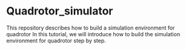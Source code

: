 # Quadrotor_simulator
This repository describes how to build a simulation environment for quadrotor
In this tutorial, we will introduce how to build the simulation environment for quadrotor step by step.
